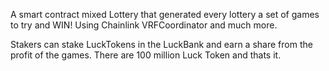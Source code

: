 A smart contract mixed Lottery that generated every lottery a set of games to try and WIN!
Using Chainlink VRFCoordinator and much more.

Stakers can stake LuckTokens in the LuckBank and earn a share from the profit of the games.
There are 100 million Luck Token and thats it.
